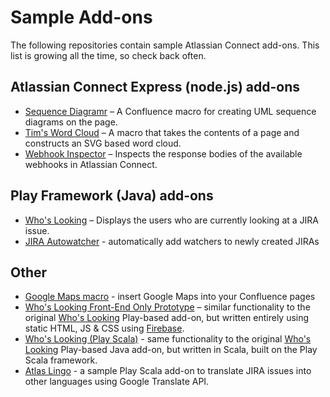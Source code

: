 # Sample Add-ons

The following repositories contain sample Atlassian Connect add-ons. This list is growing all the time, so check back often.

## Atlassian Connect Express (node.js) add-ons
- [Sequence Diagramr](https://bitbucket.org/atlassianlabs/atlassian-connect-confluence-sequence-diagramr) – A Confluence macro for creating UML sequence diagrams on the page.
- [Tim's Word Cloud](https://bitbucket.org/atlassianlabs/atlassian-connect-confluence-word-cloud) – A macro that takes the contents of a page and constructs an SVG based word cloud.
- [Webhook Inspector](https://bitbucket.org/atlassianlabs/webhook-inspector) – Inspects the response bodies of the available webhooks in Atlassian Connect.

## Play Framework (Java) add-ons
- [Who's Looking](https://bitbucket.org/atlassian/whoslooking-connect/overview) – Displays the users who are currently looking at a JIRA issue.  
- [JIRA Autowatcher](https://bitbucket.org/atlassianlabs/atlassian-autowatch-plugin) - automatically add watchers to newly created JIRAs
 
## Other
- [Google Maps macro](https://bitbucket.org/acgmaps/acgmaps.bitbucket.org) - insert Google Maps into your Confluence pages
- [Who's Looking Front-End Only Prototype](https://bitbucket.org/atlassianlabs/atlassian-connect-whoslooking-connect-v2) – similar functionality to the original [Who's Looking](https://bitbucket.org/atlassian/whoslooking-connect/overview) Play-based add-on, but written entirely using static HTML, JS & CSS using [Firebase](https://www.firebase.com/).
- [Who's Looking (Play Scala)](https://bitbucket.org/atlassianlabs/whoslooking-connect-scala) - same functionality to the original [Who's Looking](https://bitbucket.org/atlassian/whoslooking-connect/overview) Play-based Java add-on, but written in Scala, built on the Play Scala framework.
- [Atlas Lingo](https://bitbucket.org/atlassianlabs/atlas-lingo) - a sample Play Scala add-on to translate JIRA issues into other languages using Google Translate API.
